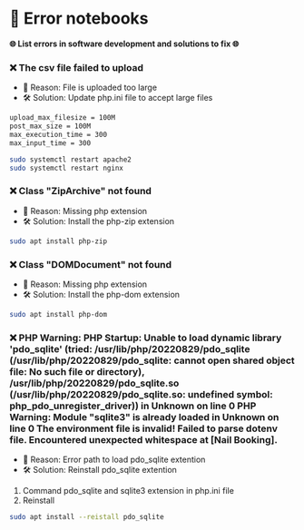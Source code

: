 # 🚀 Error notebooks

**🌐 List errors in software development and solutions to fix 🌐**

### ❌ The csv file failed to upload
+ 🔴 Reason: File is uploaded too large
+ 🛠️ Solution: Update php.ini file to accept large files

```bash
upload_max_filesize = 100M
post_max_size = 100M
max_execution_time = 300
max_input_time = 300

sudo systemctl restart apache2
sudo systemctl restart nginx
```

### ❌ Class "ZipArchive" not found
+ 🔴 Reason: Missing php extension
+ 🛠️ Solution: Install the php-zip extension

```bash
sudo apt install php-zip
```

### ❌ Class "DOMDocument" not found
+ 🔴 Reason: Missing php extension
+ 🛠️ Solution: Install the php-dom extension

```bash
sudo apt install php-dom
```

### ❌ PHP Warning: PHP Startup: Unable to load dynamic library 'pdo_sqlite' (tried: /usr/lib/php/20220829/pdo_sqlite (/usr/lib/php/20220829/pdo_sqlite: cannot open shared object file: No such file or directory), /usr/lib/php/20220829/pdo_sqlite.so (/usr/lib/php/20220829/pdo_sqlite.so: undefined symbol: php_pdo_unregister_driver)) in Unknown on line 0 PHP Warning: Module "sqlite3" is already loaded in Unknown on line 0 The environment file is invalid! Failed to parse dotenv file. Encountered unexpected whitespace at [Nail Booking].
+ 🔴 Reason: Error path to load pdo_sqlite extention
+ 🛠️ Solution: Reinstall pdo_sqlite extention

1. Command pdo_sqlite and sqlite3 extension in php.ini file
2. Reinstall
```bash
sudo apt install --reistall pdo_sqlite
```


